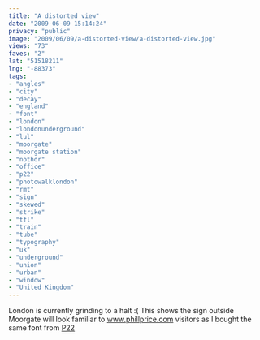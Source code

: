 ```yaml
---
title: "A distorted view"
date: "2009-06-09 15:14:24"
privacy: "public"
image: "2009/06/09/a-distorted-view/a-distorted-view.jpg"
views: "73"
faves: "2"
lat: "51518211"
lng: "-88373"
tags:
- "angles"
- "city"
- "decay"
- "england"
- "font"
- "london"
- "londonunderground"
- "lul"
- "moorgate"
- "moorgate station"
- "nothdr"
- "office"
- "p22"
- "photowalklondon"
- "rmt"
- "sign"
- "skewed"
- "strike"
- "tfl"
- "train"
- "tube"
- "typography"
- "uk"
- "underground"
- "union"
- "urban"
- "window"
- "United Kingdom"
---
```

London is currently grinding to a halt :( This shows the sign outside Moorgate will look familiar to <a href="http://www.phillprice.com" rel="nofollow">www.phillprice.com</a> visitors as I bought the same font from <a href="http://www.p22.com/products/london.html" rel="nofollow">P22</a><a href="/photos/2009/06/09/a-distorted-view" rel="nofollow"></a>
